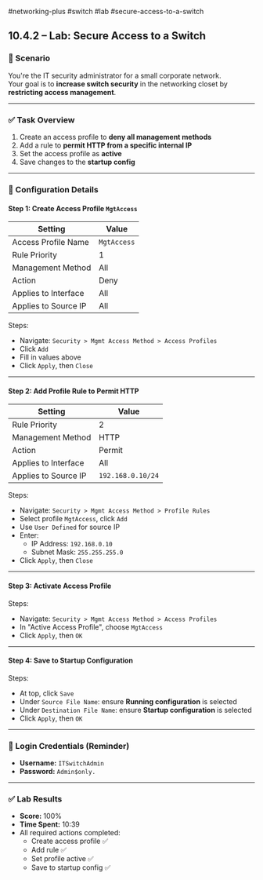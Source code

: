 #networking-plus #switch #lab #secure-access-to-a-switch

## 10.4.2 – Lab: Secure Access to a Switch

### 🧪 Scenario

You're the IT security administrator for a small corporate network.  
Your goal is to **increase switch security** in the networking closet by **restricting access management**.

---

### ✅ Task Overview

1. Create an access profile to **deny all management methods**
2. Add a rule to **permit HTTP from a specific internal IP**
3. Set the access profile as **active**
4. Save changes to the **startup config**

---

### 🔧 Configuration Details

#### Step 1: Create Access Profile `MgtAccess`

| Setting                  | Value        |
|--------------------------|--------------|
| Access Profile Name      | `MgtAccess`  |
| Rule Priority            | 1            |
| Management Method        | All          |
| Action                   | Deny         |
| Applies to Interface     | All          |
| Applies to Source IP     | All          |

Steps:
- Navigate: `Security > Mgmt Access Method > Access Profiles`
- Click `Add`
- Fill in values above
- Click `Apply`, then `Close`

---

#### Step 2: Add Profile Rule to Permit HTTP

| Setting                    | Value               |
|----------------------------|---------------------|
| Rule Priority              | 2                   |
| Management Method          | HTTP                |
| Action                     | Permit              |
| Applies to Interface       | All                 |
| Applies to Source IP       | `192.168.0.10/24`   |

Steps:
- Navigate: `Security > Mgmt Access Method > Profile Rules`
- Select profile `MgtAccess`, click `Add`
- Use `User Defined` for source IP
- Enter:
  - IP Address: `192.168.0.10`
  - Subnet Mask: `255.255.255.0`
- Click `Apply`, then `Close`

---

#### Step 3: Activate Access Profile

Steps:
- Navigate: `Security > Mgmt Access Method > Access Profiles`
- In "Active Access Profile", choose `MgtAccess`
- Click `Apply`, then `OK`

---

#### Step 4: Save to Startup Configuration

Steps:
- At top, click `Save`
- Under `Source File Name`: ensure **Running configuration** is selected
- Under `Destination File Name`: ensure **Startup configuration** is selected
- Click `Apply`, then `OK`

---

### 🧠 Login Credentials (Reminder)

- **Username:** `ITSwitchAdmin`  
- **Password:** `Admin$only.`

---

### ✅ Lab Results

- **Score:** 100%
- **Time Spent:** 10:39
- All required actions completed:
  - Create access profile ✅  
  - Add rule ✅  
  - Set profile active ✅  
  - Save to startup config ✅
